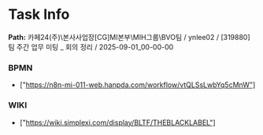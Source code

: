 # Task Info

**Path:** 카페24(주)\본사사업장\[CG]MI본부\MIH그룹\BVO팀 / ynlee02 / [319880] 팀 주간 업무 미팅 _ 회의 정리 / 2025-09-01_00-00-00

### BPMN
- ["https://n8n-mi-011-web.hanpda.com/workflow/vtQLSsLwbYq5cMnW"]

### WIKI
- ["https://wiki.simplexi.com/display/BLTF/THEBLACKLABEL"]

